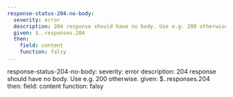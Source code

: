 ```yaml
---
response-status-204-no-body:
  severity: error
  description: 204 response should have no body. Use e.g. 200 otherwise.
  given: $..responses.204
  then:
    field: content
    function: falsy
...
```

response-status-204-no-body:
  severity: error
  description: 204 response should have no body. Use e.g. 200 otherwise.
  given: $..responses.204
  then:
    field: content
    function: falsy